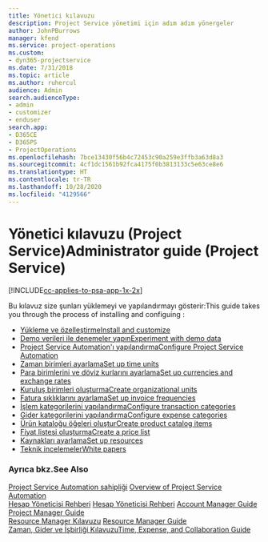 ```yaml
---
title: Yönetici kılavuzu
description: Project Service yönetimi için adım adım yönergeler
author: JohnPBurrows
manager: kfend
ms.service: project-operations
ms.custom:
- dyn365-projectservice
ms.date: 7/31/2018
ms.topic: article
ms.author: ruhercul
audience: Admin
search.audienceType:
- admin
- customizer
- enduser
search.app:
- D365CE
- D365PS
- ProjectOperations
ms.openlocfilehash: 7bce13430f56b4c72453c90a259e3ffb3a63d8a3
ms.sourcegitcommit: 4cf1dc1561b92fca4175f0b3813133c5e63ce8e6
ms.translationtype: HT
ms.contentlocale: tr-TR
ms.lasthandoff: 10/28/2020
ms.locfileid: "4129566"
---
```

# <a name="administrator-guide-project-service"></a><span data-ttu-id="1bfb1-103">Yönetici kılavuzu (Project Service)</span><span class="sxs-lookup"><span data-stu-id="1bfb1-103">Administrator guide (Project Service)</span></span>

[!INCLUDE[cc-applies-to-psa-app-1x-2x](../includes/cc-applies-to-psa-app-1x-2x.md)]

<span data-ttu-id="1bfb1-104">Bu kılavuz size şunları yüklemeyi ve yapılandırmayı gösterir:</span><span class="sxs-lookup"><span data-stu-id="1bfb1-104">This guide takes you through the process of installing and configuing :</span></span>  
  
- [<span data-ttu-id="1bfb1-105">Yükleme ve özelleştirme</span><span class="sxs-lookup"><span data-stu-id="1bfb1-105">Install and customize</span></span>](install-customize.md)
- [<span data-ttu-id="1bfb1-106">Demo verileri ile denemeler yapın</span><span class="sxs-lookup"><span data-stu-id="1bfb1-106">Experiment with demo data</span></span>](use-demo-data.md)
- [<span data-ttu-id="1bfb1-107">Project Service Automation'ı yapılandırma</span><span class="sxs-lookup"><span data-stu-id="1bfb1-107">Configure Project Service Automation</span></span>](configure.md)
- [<span data-ttu-id="1bfb1-108">Zaman birimleri ayarlama</span><span class="sxs-lookup"><span data-stu-id="1bfb1-108">Set up time units</span></span>](set-up-time-units.md)
- [<span data-ttu-id="1bfb1-109">Para birimlerini ve döviz kurlarını ayarlama</span><span class="sxs-lookup"><span data-stu-id="1bfb1-109">Set up currencies and exchange rates</span></span>](set-up-currencies-exchange-rates.md)
- [<span data-ttu-id="1bfb1-110">Kuruluş birimleri oluşturma</span><span class="sxs-lookup"><span data-stu-id="1bfb1-110">Create organizational units</span></span>](create-organizational-units.md)
- [<span data-ttu-id="1bfb1-111">Fatura sıklıklarını ayarlama</span><span class="sxs-lookup"><span data-stu-id="1bfb1-111">Set up invoice frequencies</span></span>](set-up-invoice-frequencies.md)
- [<span data-ttu-id="1bfb1-112">İşlem kategorilerini yapılandırma</span><span class="sxs-lookup"><span data-stu-id="1bfb1-112">Configure transaction categories</span></span>](configure-transaction-categories.md)
- [<span data-ttu-id="1bfb1-113">Gider kategorilerini yapılandırma</span><span class="sxs-lookup"><span data-stu-id="1bfb1-113">Configure expense categories</span></span>](configure-expense-categories.md)
- [<span data-ttu-id="1bfb1-114">Ürün kataloğu öğeleri oluştur</span><span class="sxs-lookup"><span data-stu-id="1bfb1-114">Create product catalog items</span></span>](create-product-catalog-items.md)
- [<span data-ttu-id="1bfb1-115">Fiyat listesi oluşturma</span><span class="sxs-lookup"><span data-stu-id="1bfb1-115">Create a price list</span></span>](create-price-list.md)
- [<span data-ttu-id="1bfb1-116">Kaynakları ayarlama</span><span class="sxs-lookup"><span data-stu-id="1bfb1-116">Set up resources</span></span>](set-up-resources.md)
- [<span data-ttu-id="1bfb1-117">Teknik incelemeler</span><span class="sxs-lookup"><span data-stu-id="1bfb1-117">White papers</span></span>](white-papers.md)
  
### <a name="see-also"></a><span data-ttu-id="1bfb1-118">Ayrıca bkz.</span><span class="sxs-lookup"><span data-stu-id="1bfb1-118">See Also</span></span>  
 <span data-ttu-id="1bfb1-119">[Project Service Automation sahipliği](../psa/overview.md)  </span><span class="sxs-lookup"><span data-stu-id="1bfb1-119">[Overview of Project Service Automation](../psa/overview.md)  </span></span>  
 <span data-ttu-id="1bfb1-120">[Hesap Yöneticisi Rehberi](../psa/account-manager-guide.md) [Hesap Yöneticisi Rehberi](../psa/project-manager-guide.md) </span><span class="sxs-lookup"><span data-stu-id="1bfb1-120">[Account Manager Guide](../psa/account-manager-guide.md) [Project Manager Guide](../psa/project-manager-guide.md) </span></span>  
 <span data-ttu-id="1bfb1-121">[Resource Manager Kılavuzu](../psa/resource-manager-guide.md) </span><span class="sxs-lookup"><span data-stu-id="1bfb1-121">[Resource Manager Guide](../psa/resource-manager-guide.md) </span></span>  
 [<span data-ttu-id="1bfb1-122">Zaman, Gider ve İşbirliği Kılavuzu</span><span class="sxs-lookup"><span data-stu-id="1bfb1-122">Time, Expense, and Collaboration Guide</span></span>](../psa/time-expense-collaboration-guide.md)
